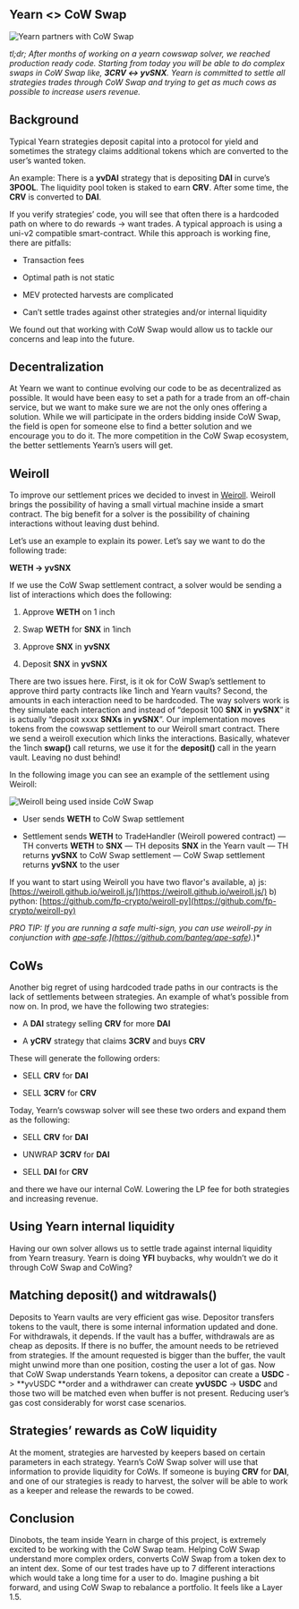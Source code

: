 
## Yearn <> CoW Swap

![Yearn partners with CoW Swap](https://cdn-images-1.medium.com/max/2000/1*8Zo8zwyEgAgZymEFMBO1UA.jpeg)

*tl;dr; After months of working on a yearn cowswap solver, we reached production ready code. Starting from today you will be able to do complex swaps in CoW Swap like, **3CRV <-> yvSNX**.
Yearn is committed to settle all strategies trades through CoW Swap and trying to get as much cows as possible to increase users revenue.*

## Background

Typical Yearn strategies deposit capital into a protocol for yield and sometimes the strategy claims additional tokens which are converted to the user’s wanted token.

An example: There is a **yvDAI** strategy that is depositing **DAI** in curve’s **3POOL**. The liquidity pool token is staked to earn **CRV**. After some time, the **CRV** is converted to **DAI**.

If you verify strategies’ code, you will see that often there is a hardcoded path on where to do rewards -> want trades. A typical approach is using a uni-v2 compatible smart-contract. While this approach is working fine, there are pitfalls:

* Transaction fees

* Optimal path is not static

* MEV protected harvests are complicated

* Can’t settle trades against other strategies and/or internal liquidity

We found out that working with CoW Swap would allow us to tackle our concerns and leap into the future.

## Decentralization

At Yearn we want to continue evolving our code to be as decentralized as possible. It would have been easy to set a path for a trade from an off-chain service, but we want to make sure we are not the only ones offering a solution. While we will participate in the orders bidding inside CoW Swap, the field is open for someone else to find a better solution and we encourage you to do it. The more competition in the CoW Swap ecosystem, the better settlements Yearn’s users will get.

## Weiroll

To improve our settlement prices we decided to invest in [Weiroll](https://github.com/weiroll/weiroll). Weiroll brings the possibility of having a small virtual machine inside a smart contract. The big benefit for a solver is the possibility of chaining interactions without leaving dust behind.

Let’s use an example to explain its power. Let’s say we want to do the following trade:

**WETH -> yvSNX**

If we use the CoW Swap settlement contract, a solver would be sending a list of interactions which does the following:

 1. Approve **WETH** on 1 inch

 2. Swap **WETH** for **SNX** in 1inch

 3. Approve **SNX** in **yvSNX**

 4. Deposit **SNX** in **yvSNX**

There are two issues here.
First, is it ok for CoW Swap’s settlement to approve third party contracts like 1inch and Yearn vaults? 
Second, the amounts in each interaction need to be hardcoded. The way solvers work is they simulate each interaction and instead of “deposit 100 **SNX** in **yvSNX**” it is actually “deposit xxxx **SNXs** in **yvSNX**”. 
Our implementation moves tokens from the cowswap settlement to our Weiroll smart contract. There we send a weiroll execution which links the interactions. Basically, whatever the 1inch **swap()** call returns, we use it for the **deposit()** call in the yearn vault. Leaving no dust behind!

In the following image you can see an example of the settlement using Weiroll:

![Weiroll being used inside CoW Swap](https://cdn-images-1.medium.com/max/2492/1*XEeow_T6SqNnFeQ0Kawi6A.png)

* User sends **WETH** to CoW Swap settlement

* Settlement sends **WETH** to TradeHandler (Weiroll powered contract)
 — TH converts **WETH** to **SNX**
 — TH deposits **SNX** in the Yearn vault
 — TH returns **yvSNX** to CoW Swap settlement
 — CoW Swap settlement returns **yvSNX** to the user

If you want to start using Weiroll you have two flavor's available,
a) js: [https://weiroll.github.io/weiroll.js/](https://weiroll.github.io/weiroll.js/)
b) python: [https://github.com/fp-crypto/weiroll-py](https://github.com/fp-crypto/weiroll-py)

*PRO TIP: If you are running a safe multi-sign, you can use weiroll-py in conjunction with [ape-safe]([https://github.com/banteg/ape-safe).](https://github.com/banteg/ape-safe).*)*

## CoWs

Another big regret of using hardcoded trade paths in our contracts is the lack of settlements between strategies. An example of what’s possible from now on. In prod, we have the following two strategies:

* A **DAI** strategy selling **CRV** for more **DAI**

* A **yCRV** strategy that claims **3CRV** and buys **CRV**

These will generate the following orders:

* SELL **CRV** for **DAI**

* SELL **3CRV** for **CRV**

Today, Yearn’s cowswap solver will see these two orders and expand them as the following:

* SELL **CRV** for **DAI**

* UNWRAP **3CRV** for **DAI**

* SELL **DAI** for **CRV**

and there we have our internal CoW. Lowering the LP fee for both strategies and increasing revenue.

## Using Yearn internal liquidity

Having our own solver allows us to settle trade against internal liquidity from Yearn treasury. Yearn is doing **YFI** buybacks, why wouldn’t we do it through CoW Swap and CoWing?

## Matching deposit() and witdrawals()

Deposits to Yearn vaults are very efficient gas wise. Depositor transfers tokens to the vault, there is some internal information updated and done.
For withdrawals, it depends. If the vault has a buffer, withdrawals are as cheap as deposits. If there is no buffer, the amount needs to be retrieved from strategies. If the amount requested is bigger than the buffer, the vault might unwind more than one position, costing the user a lot of gas.
Now that CoW Swap understands Yearn tokens, a depositor can create a **USDC** -> **yvUSDC **order and a withdrawer can create **yvUSDC** -> **USDC** and those two will be matched even when buffer is not present. Reducing user’s gas cost considerably for worst case scenarios.

## Strategies’ rewards as CoW liquidity

At the moment, strategies are harvested by keepers based on certain parameters in each strategy. Yearn’s CoW Swap solver will use that information to provide liquidity for CoWs. If someone is buying **CRV** for **DAI**, and one of our strategies is ready to harvest, the solver will be able to work as a keeper and release the rewards to be cowed.

## Conclusion

Dinobots, the team inside Yearn in charge of this project, is extremely excited to be working with the CoW Swap team. Helping CoW Swap understand more complex orders, converts CoW Swap from a token dex to an intent dex. Some of our test trades have up to 7 different interactions which would take a long time for a user to do. Imagine pushing a bit forward, and using CoW Swap to rebalance a portfolio. It feels like a Layer 1.5.
